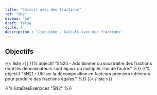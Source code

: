 ```yaml
---
title: "Calculs avec des fractions"
ref: "5N2"
niveau: "5e"
draft: false
cycle: 4
description : "Cinquième - Calculs avec des fractions"
---
```



<h2 class="ui horizontal divider header">Objectifs</h2>

{{< liste >}}
	{{% objectif "5N20 - Additionner ou soustraitre des fractions dont les dénominateurs sont égaux ou multiples l’un de l’autre." %}}
	{{% objectif "5N21 - Utiliser la décomposition en facteurs premiers inférieurs pour produire des fractions égales." %}}
{{< /liste >}}


{{% listeDesExercices "5N2" %}}
